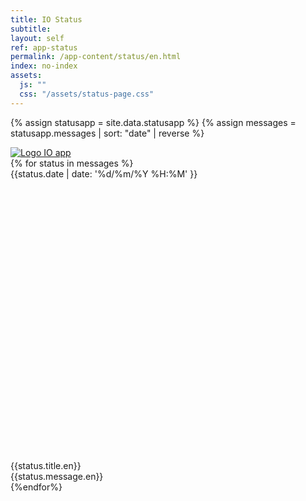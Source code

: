```yaml
---
title: IO Status
subtitle:
layout: self
ref: app-status
permalink: /app-content/status/en.html
index: no-index
assets:
  js: ""
  css: "/assets/status-page.css"
---
```


{% assign statusapp = site.data.statusapp %}
{% assign messages = statusapp.messages | sort: "date" | reverse %}

<div class="logo">
  <a href="/" title="Home">
  <img src="{{site.imagesurl}}/assets/img/io-it-logo-blue.svg" alt="Logo IO app" class="io__icon">
  </a>
</div>

<div class="statuslist">
  {% for status in messages %}
  <a name="{{status.date | date: '%y%m%d%H%M' }}"></a>
  <div class="statuslist__item status-{{status.level}}">
    <div class="statuslist__date">{{status.date | date: '%d/%m/%Y %H:%M' }}</div>
    <div class="statuslist__titlewrap">
      <svg class="icon critical"><use xlink:href="/assets/svg/sprite.svg#it-warning-circle"></use></svg>
      <svg class="icon warning"><use xlink:href="/assets/svg/sprite.svg#it-info-circle"></use></svg>
      <svg class="icon normal"><use xlink:href="/assets/svg/sprite.svg#it-check-circle"></use></svg>
      <div class="statuslist__title">{{status.title.en}}</div>
    </div>
    <div class="statuslist__text">{{status.message.en}}</div>
  </div>
  {%endfor%}
</div>

